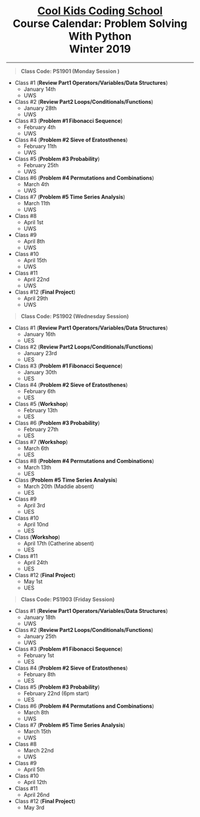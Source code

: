 # <center>[**Cool Kids Coding School**](http://www.coolkidscodingschool.com)<br>Course Calendar: **Problem Solving With Python**<br>  Winter 2019
---
> **Class Code: PS1901 (Monday Session )**
+ Class #1 (**Review Part1 Operators/Variables/Data Structures**)
  + January 14th
  + UWS
+ Class #2 (**Review Part2 Loops/Conditionals/Functions**)
  + January 28th
  + UWS
+ Class #3 (**Problem #1 Fibonacci Sequence**)
  + February 4th
  + UWS
+ Class #4 (**Problem #2 Sieve of Eratosthenes**)
  + February 11th
  + UWS
+ Class #5 (**Problem #3 Probability**)
  + February 25th
  + UWS
+ Class #6 (**Problem #4 Permutations and Combinations**)
  + March 4th
  + UWS
+ Class #7 (**Problem #5 Time Series Analysis**)
  + March 11th
  + UWS
+ Class #8
  + April 1st
  + UWS
+ Class #9
  + April 8th
  + UWS
+ Class #10
  + April 15th
  + UWS
+ Class #11
  + April 22nd
  + UWS
+ Class #12 (**Final Project**)
  + April 29th
  + UWS
> **Class Code: PS1902 (Wednesday Session)**
+ Class #1 (**Review Part1 Operators/Variables/Data Structures**)
  + January 16th
  + UES 
+ Class #2 (**Review Part2 Loops/Conditionals/Functions**)
  + January 23rd
  + UES 
+ Class #3 (**Problem #1 Fibonacci Sequence**)
  + January 30th
  + UES
+ Class #4 (**Problem #2 Sieve of Eratosthenes**)
  + February 6th
  + UES
+ Class #5 (**Workshop**)
  + February 13th
  + UES
+ Class #6 (**Problem #3 Probability**)
  + February 27th
  + UES
+ Class #7 (**Workshop**)
  + March 6th
  + UES
+ Class #8 (**Problem #4 Permutations and Combinations**)
  + March 13th
  + UES
+ Class (**Problem #5 Time Series Analysis**)
  + March 20th (Maddie absent)
  + UES
+ Class #9 
  + April 3rd
  + UES
+ Class #10
  + April 10nd
  + UES
+ Class (**Workshop**)
  + April 17th (Catherine absent)
  + UES
+ Class #11
  + April 24th
  + UES
+ Class #12 (**Final Project**)
  + May 1st
  + UES
> **Class Code: PS1903 (Friday Session)**
+ Class #1 (**Review Part1 Operators/Variables/Data Structures**)
  + January 18th
  + UWS
+ Class #2 (**Review Part2 Loops/Conditionals/Functions**)
  + January 25th
  + UWS
+ Class #3 (**Problem #1 Fibonacci Sequence**)
  + February 1st
  + UES
+ Class #4 (**Problem #2 Sieve of Eratosthenes**)
  + February 8th
  + UES
+ Class #5 (**Problem #3 Probability**)
  + February 22nd (6pm start)
  + UES
+ Class #6 (**Problem #4 Permutations and Combinations**)
  + March 8th
  + UWS
+ Class #7 (**Problem #5 Time Series Analysis**)
  + March 15th
  + UWS
+ Class #8
  + March 22nd
  + UWS
+ Class #9
  + April 5th
+ Class #10
  + April 12th
+ Class #11
  + April 26nd
+ Class #12 (**Final Project**)
  + May 3rd
